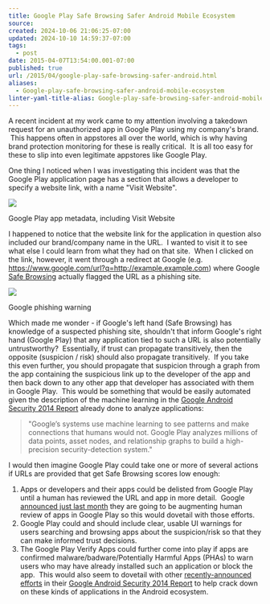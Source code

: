 ```yaml
---
title: Google Play Safe Browsing Safer Android Mobile Ecosystem
source: 
created: 2024-10-06 21:06:25-07:00
updated: 2024-10-10 14:59:37-07:00
tags:
  - post
date: 2015-04-07T13:54:00.001-07:00
published: true
url: /2015/04/google-play-safe-browsing-safer-android.html
aliases:
  - Google-play-safe-browsing-safer-android-mobile-ecosystem
linter-yaml-title-alias: Google-play-safe-browsing-safer-android-mobile-ecosystem
---
```



A recent incident at my work came to my attention involving a takedown request for an unauthorized app in Google Play using my company's brand.  This happens often in appstores all over the world, which is why having brand protection monitoring for these is really critical.  It is all too easy for these to slip into even legitimate appstores like Google Play.  
  
One thing I noticed when I was investigating this incident was that the Google Play application page has a section that allows a developer to specify a website link, with a name "Visit Website".  

![](/googleplay-visitwebsite.tiff)

Google Play app metadata, including Visit Website

  
I happened to notice that the website link for the application in question also included our brand/company name in the URL.  I wanted to visit it to see what else I could learn from what they had on that site.  When I clicked on the link, however, it went through a redirect at Google (e.g. https://www.google.com/url?q=http://example.example.com) where Google [Safe Browsing](https://www.google.com/transparencyreport/safebrowsing/) actually flagged the URL as a phishing site.  
  

![](/phishing-warning-google.tiff)

Google phishing warning

Which made me wonder - if Google's left hand (Safe Browsing) has knowledge of a suspected phishing site, shouldn't that inform Google's right hand (Google Play) that any application tied to such a URL is also potentially untrustworthy?  Essentially, if trust can propagate transitively, then the opposite (suspicion / risk) should also propagate transitively.  If you take this even further, you should propagate that suspicion through a graph from the app containing the suspicious link up to the developer of the app and then back down to any other app that developer has associated with them in Google Play.  This would be something that would be easily automated given the description of the machine learning in the [Google Android Security 2014 Report](https://static.googleusercontent.com/media/source.android.com/en/us/devices/tech/security/reports/Google_Android_Security_2014_Report_Final.pdf) already done to analyze applications:  

> "Google’s systems use machine learning to see patterns and make connections that humans would not. Google Play analyzes millions of data points, asset nodes, and relationship graphs to build a high-precision security-detection system."

I would then imagine Google Play could take one or more of several actions if URLs are provided that get Safe Browsing scores low enough:  
  

1.  Apps or developers and their apps could be delisted from Google Play until a human has reviewed the URL and app in more detail.  Google [announced just last month](http://android-developers.blogspot.com/2015/03/creating-better-user-experiences-on.html) they are going to be augmenting human review of apps in Google Play so this would dovetail with those efforts.
2.  Google Play could and should include clear, usable UI warnings for users searching and browsing apps about the suspicion/risk so that they can make informed trust decisions.
3.  The Google Play Verify Apps could further come into play if apps are confirmed malware/badware/Potentially Harmful Apps (PHAs) to warn users who may have already installed such an application or block the app.  This would also seem to dovetail with other [recently-announced efforts](http://googleonlinesecurity.blogspot.com/2015/04/android-security-state-of-union-2014.html) in their [Google Android Security 2014 Report](https://static.googleusercontent.com/media/source.android.com/en/us/devices/tech/security/reports/Google_Android_Security_2014_Report_Final.pdf) to help crack down on these kinds of applications in the Android ecosystem.